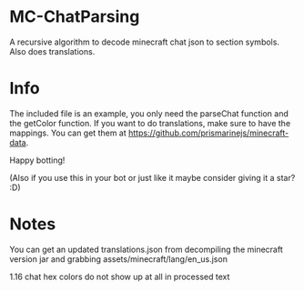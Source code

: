 # MC-ChatParsing
A recursive algorithm to decode minecraft chat json to section symbols. Also does translations.

# Info
The included file is an example, you only need the parseChat function and the getColor function. If you want to do translations, make sure to have the mappings. You can get them at https://github.com/prismarinejs/minecraft-data.



Happy botting!

(Also if you use this in your bot or just like it maybe consider giving it a star? :D)

# Notes
You can get an updated translations.json from decompiling the minecraft version jar and grabbing assets/minecraft/lang/en_us.json

1.16 chat hex colors do not show up at all in processed text
